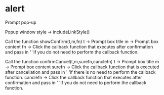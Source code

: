 # alert
Prompt pop-up

Popup window style ->   includeLinkStyle()

Call the function showConfirm(t,m,fn)
t -> Prompt box title
m -> Prompt box content
fn -> Click the callback function that executes after confirmation and pass in ' 'if you do not need to perform the callback function.

Call the function confirmCancel(t,m,surefn,canclefn)
t -> Prompt box title
m -> Prompt box content
surefn -> Click the callback function that is executed after cancellation and pass in ' 'if there is no need to perform the callback function.
canclefn -> Click the callback function that executes after confirmation and pass in ' 'if you do not need to perform the callback function.
